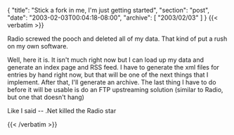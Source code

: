 {
  "title": "Stick a fork in me, I'm just getting started",
  "section": "post",
  "date": "2003-02-03T00:04:18-08:00",
  "archive": [
    "2003/02/03"
  ]
}
{{< verbatim >}}
<p>Radio screwed the pooch and deleted all of my data.  That kind of put a rush on my own software.</P>

<P>Well, here it is.  It isn't much right now but I can load up my data and generate an index page and RSS feed.  I have to generate the xml files for entries by hand right now, but that will be one of the next things that I implement.  After that, I'll generate an archive.  The last thing I have to do before it will be usable is do an FTP upstreaming solution (similar to Radio, but one that doesn't hang)</P>

<P>Like I said -- .Net killed the Radio star</P>
{{< /verbatim >}}

